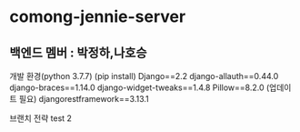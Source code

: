 # comong-jennie-server
백엔드 멤버 : 박정하,나호승
----------
개발 환경(python 3.7.7)
(pip install) Django==2.2 django-allauth==0.44.0 django-braces==1.14.0 django-widget-tweaks==1.4.8 Pillow==8.2.0 (업데이트 필요) djangorestframework==3.13.1


브랜치 전략 test 2

